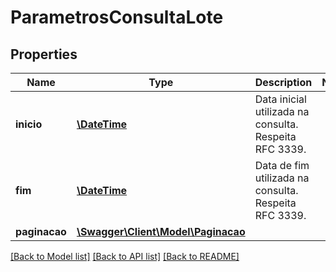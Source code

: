 # ParametrosConsultaLote

## Properties
Name | Type | Description | Notes
------------ | ------------- | ------------- | -------------
**inicio** | [**\DateTime**](\DateTime.md) | Data inicial utilizada na consulta. Respeita RFC 3339. | 
**fim** | [**\DateTime**](\DateTime.md) | Data de fim utilizada na consulta. Respeita RFC 3339. | 
**paginacao** | [**\Swagger\Client\Model\Paginacao**](Paginacao.md) |  | 

[[Back to Model list]](../../README.md#documentation-for-models) [[Back to API list]](../../README.md#documentation-for-api-endpoints) [[Back to README]](../../README.md)


